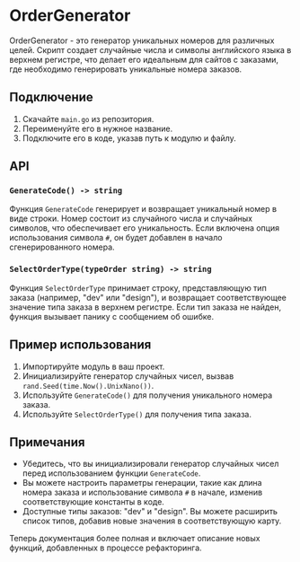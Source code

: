 # OrderGenerator

OrderGenerator - это генератор уникальных номеров для различных целей. Скрипт создает случайные числа и символы английского языка в верхнем регистре, что делает его идеальным для сайтов с заказами, где необходимо генерировать уникальные номера заказов.

## Подключение

1. Скачайте `main.go` из репозитория.
2. Переименуйте его в нужное название.
3. Подключите его в коде, указав путь к модулю и файлу.

## API

### `GenerateCode() -> string`

Функция `GenerateCode` генерирует и возвращает уникальный номер в виде строки. Номер состоит из случайного числа и случайных символов, что обеспечивает его уникальность. Если включена опция использования символа `#`, он будет добавлен в начало сгенерированного номера.

### `SelectOrderType(typeOrder string) -> string`

Функция `SelectOrderType` принимает строку, представляющую тип заказа (например, "dev" или "design"), и возвращает соответствующее значение типа заказа в верхнем регистре. Если тип заказа не найден, функция вызывает панику с сообщением об ошибке.

## Пример использования

1. Импортируйте модуль в ваш проект.
2. Инициализируйте генератор случайных чисел, вызвав `rand.Seed(time.Now().UnixNano())`.
3. Используйте `GenerateCode()` для получения уникального номера заказа.
4. Используйте `SelectOrderType()` для получения типа заказа.

## Примечания

- Убедитесь, что вы инициализировали генератор случайных чисел перед использованием функции `GenerateCode`.
- Вы можете настроить параметры генерации, такие как длина номера заказа и использование символа `#` в начале, изменив соответствующие константы в коде.
- Доступные типы заказов: "dev" и "design". Вы можете расширить список типов, добавив новые значения в соответствующую карту.

Теперь документация более полная и включает описание новых функций, добавленных в процессе рефакторинга.